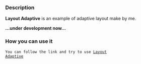 ### Description

**Layout Adaptive** is an example of adaptive layout make by me.

**...under development now...**

### How you can use it

<code>You can follow the link and try to use [Layout Adaptive](https://layout-adaptive-mryd3yclf-loresina.vercel.app/)
</code>

<!-- ### Maintability: -->
<!-- <a href="https://codeclimate.com/github/Loresina/frontend-bootcamp-project-12/maintainability"><img src="https://api.codeclimate.com/v1/badges/646791e2f2e9841fdf30/maintainability" /></a> -->
